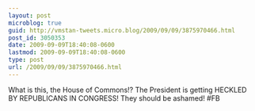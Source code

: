 ```yaml
---
layout: post
microblog: true
guid: http://vmstan-tweets.micro.blog/2009/09/09/3875970466.html
post_id: 3050353
date: 2009-09-09T18:40:08-0600
lastmod: 2009-09-09T18:40:08-0600
type: post
url: /2009/09/09/3875970466.html
---
```

What is this, the House of Commons!? The President is getting HECKLED BY REPUBLICANS IN CONGRESS! They should be ashamed! #FB
